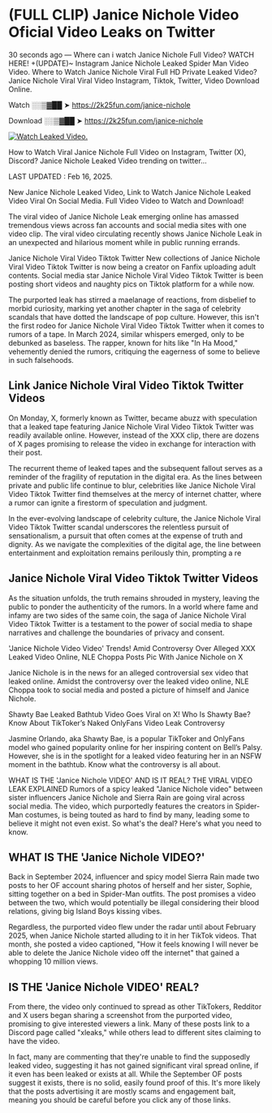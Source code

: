# (FULL CLIP) Janice Nichole Video Oficial Video Leaks on Twitter

30 seconds ago — Where can i watch Janice Nichole Full Video? WATCH HERE! +(UPDATE)~ Instagram Janice Nichole Leaked Spider Man Video Video. Where to Watch Janice Nichole Viral Full HD Private Leaked Video? Janice Nichole Viral Viral Video Instagram, Tiktok, Twitter, Video Download Online.

Watch ░░▒▓██ ➤ https://2k25fun.com/janice-nichole

Download ░░▒▓██ ➤ https://2k25fun.com/janice-nichole

[![Watch Leaked Video.](https://miro.medium.com/v2/resize:fit:828/format:webp/1*cilzJN44JGOrTw9NJCrNHA.gif "Watch Leaked Video")](https://2k25fun.com/janice-nichole)

How to Watch Viral Janice Nichole Full Video on Instagram, Twitter (X), Discord? Janice Nichole Leaked Video trending on twitter...

LAST UPDATED : Feb 16, 2025.

New Janice Nichole Leaked Video, Link to Watch Janice Nichole Leaked Video Viral On Social Media. Full Video Video to Watch and Download!

The viral video of Janice Nichole Leak emerging online has amassed tremendous views across fan accounts and social media sites with one video clip. The viral video circulating recently shows Janice Nichole Leak in an unexpected and hilarious moment while in public running errands.

Janice Nichole Viral Video Tiktok Twitter New collections of Janice Nichole Viral Video Tiktok Twitter is now being a creator on Fanfix uploading adult contents. Social media star Janice Nichole Viral Video Tiktok Twitter is been posting short videos and naughty pics on Tiktok platform for a while now.

The purported leak has stirred a maelanage of reactions, from disbelief to morbid curiosity, marking yet another chapter in the saga of celebrity scandals that have dotted the landscape of pop culture. However, this isn't the first rodeo for Janice Nichole Viral Video Tiktok Twitter when it comes to rumors of a tape. In March 2024, similar whispers emerged, only to be debunked as baseless. The rapper, known for hits like "In Ha Mood," vehemently denied the rumors, critiquing the eagerness of some to believe in such falsehoods.

## Link Janice Nichole Viral Video Tiktok Twitter Videos

On Monday, X, formerly known as Twitter, became abuzz with speculation that a leaked tape featuring Janice Nichole Viral Video Tiktok Twitter was readily available online. However, instead of the XXX clip, there are dozens of X pages promising to release the video in exchange for interaction with their post.

The recurrent theme of leaked tapes and the subsequent fallout serves as a reminder of the fragility of reputation in the digital era. As the lines between private and public life continue to blur, celebrities like Janice Nichole Viral Video Tiktok Twitter find themselves at the mercy of internet chatter, where a rumor can ignite a firestorm of speculation and judgment.

In the ever-evolving landscape of celebrity culture, the Janice Nichole Viral Video Tiktok Twitter scandal underscores the relentless pursuit of sensationalism, a pursuit that often comes at the expense of truth and dignity. As we navigate the complexities of the digital age, the line between entertainment and exploitation remains perilously thin, prompting a re

##  Janice Nichole Viral Video Tiktok Twitter Videos

As the situation unfolds, the truth remains shrouded in mystery, leaving the public to ponder the authenticity of the rumors. In a world where fame and infamy are two sides of the same coin, the saga of Janice Nichole Viral Video Tiktok Twitter is a testament to the power of social media to shape narratives and challenge the boundaries of privacy and consent.

'Janice Nichole Video Video' Trends! Amid Controversy Over Alleged XXX Leaked Video Online, NLE Choppa Posts Pic With Janice Nichole on X

Janice Nichole is in the news for an alleged controversial sex video that leaked online. Amidst the controversy over the leaked video online, NLE Choppa took to social media and posted a picture of himself and Janice Nichole.

Shawty Bae Leaked Bathtub Video Goes Viral on X! Who Is Shawty Bae? Know About TikToker’s Naked OnlyFans Video Leak Controversy

Jasmine Orlando, aka Shawty Bae, is a popular TikToker and OnlyFans model who gained popularity online for her inspiring content on Bell’s Palsy. However, she is in the spotlight for a leaked video featuring her in an NSFW moment in the bathtub. Know what the controversy is all about.

WHAT IS THE 'Janice Nichole VIDEO' AND IS IT REAL? THE VIRAL VIDEO LEAK EXPLAINED Rumors of a spicy leaked "Janice Nichole video" between sister influencers Janice Nichole and Sierra Rain are going viral across social media. The video, which purportedly features the creators in Spider-Man costumes, is being touted as hard to find by many, leading some to believe it might not even exist. So what's the deal? Here's what you need to know.

## WHAT IS THE 'Janice Nichole VIDEO?'

Back in September 2024, influencer and spicy model Sierra Rain made two posts to her OF account sharing photos of herself and her sister, Sophie, sitting together on a bed in Spider-Man outfits. The post promises a video between the two, which would potentially be illegal considering their blood relations, giving big Island Boys kissing vibes.

Regardless, the purported video flew under the radar until about February 2025, when Janice Nichole started alluding to it in her TikTok videos. That month, she posted a video captioned, "How it feels knowing I will never be able to delete the Janice Nichole video off the internet" that gained a whopping 10 million views.

## IS THE 'Janice Nichole VIDEO' REAL?

From there, the video only continued to spread as other TikTokers, Redditor and X users began sharing a screenshot from the purported video, promising to give interested viewers a link. Many of these posts link to a Discord page called "xleaks," while others lead to different sites claiming to have the video.

In fact, many are commenting that they're unable to find the supposedly leaked video, suggesting it has not gained significant viral spread online, if it even has been leaked or exists at all. While the September OF posts suggest it exists, there is no solid, easily found proof of this. It's more likely that the posts advertising it are mostly scams and engagement bait, meaning you should be careful before you click any of those links.